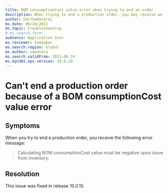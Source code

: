 ```yaml
--- 
title: BOM consumptionCost value error when trying to end an order
description: When trying to end a production order, you may receive an error message that says the BOM consumptionCost value must be negative. This issue has been fixed. 
author: SmithaNataraj 
ms.date: 06/24/2021 
ms.topic: troubleshooting 
# ms.search.form:  
audience: Application User 
ms.reviewer: kamaybac 
ms.search.region: Global 
ms.author: smnatara 
ms.search.validFrom: 2021-06-24 
ms.dyn365.ops.version: 10.0.20 
--- 
```

<!-- KFM: Because of this fix, this page seems pretty irrelevant. Should we keep it as is or delete it altogether? -->
<!-- KFM: Add error code? -->

# Can't end a production order because of a BOM consumptionCost value error

## Symptoms

When you try to end a production order, you receive the following error message:

> Calculating BOM consumptionCost value must be negative upon issue from inventory.

## Resolution

This issue was fixed in release 10.0.15.
